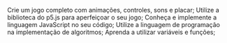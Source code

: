 Crie um jogo completo com animações, controles, sons e placar;
Utilize a biblioteca do p5.js para aperfeiçoar o seu jogo;
Conheça e implemente a linguagem JavaScript no seu código;
Utilize a linguagem de programação na implementação de algoritmos;
Aprenda a utilizar variáveis e funções;
